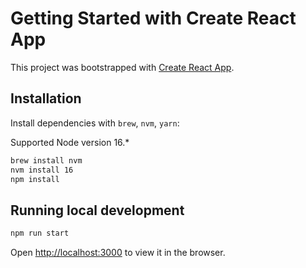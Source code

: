 # Getting Started with Create React App

This project was bootstrapped with [Create React App](https://github.com/facebook/create-react-app).

## Installation

Install dependencies with `brew`, `nvm`, `yarn`:

Supported Node version 16.\*

```bash
brew install nvm
nvm install 16
npm install
```

## Running local development

```bash
npm run start
```

Open [http://localhost:3000](http://localhost:3000) to view it in the browser.
